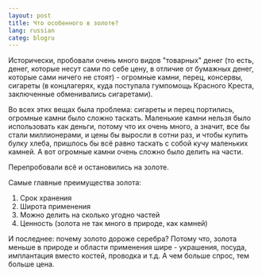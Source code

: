 ```yaml
---
layout: post
title: Что особенного в золоте?
lang: russian
categ: blogru
---
```

Исторически, пробовали очень много видов "товарных" денег (то есть, денег, которые несут сами по себе цену, в отличие от бумажных денег, которые сами ничего не стоят) - огромные камни, перец, консервы, сигареты (в концлагерях, куда поступала гумпомощь Красного Креста, заключенные обменивались сигаретами).  

Во всех этих вещах была проблема: сигареты и перец портились, огромные камни было сложно таскать. Маленькие камни нельзя было использовать как деньги, потому что их очень много, а значит, все бы стали миллионерами, и цены бы выросли в сотни раз, и чтобы купить булку хлеба, пришлось бы всё равно таскать с собой кучу маленьких камней. А вот огромные камни очень сложно было делить на части.  

Перепробовали всё и остановились на золоте.  

Самые главные преимущества золота:  

1. Срок хранения
2. Широта применения
3. Можно делить на сколько угодно частей
4. Ценность (золота не так много в природе, как камней)

И последнее: почему золото дороже серебра? Потому что, золота меньше в природе и области применения шире - украшения, посуда, имплантация вместо костей, проводка и т.д. А чем больше спрос, тем больше цена.  

